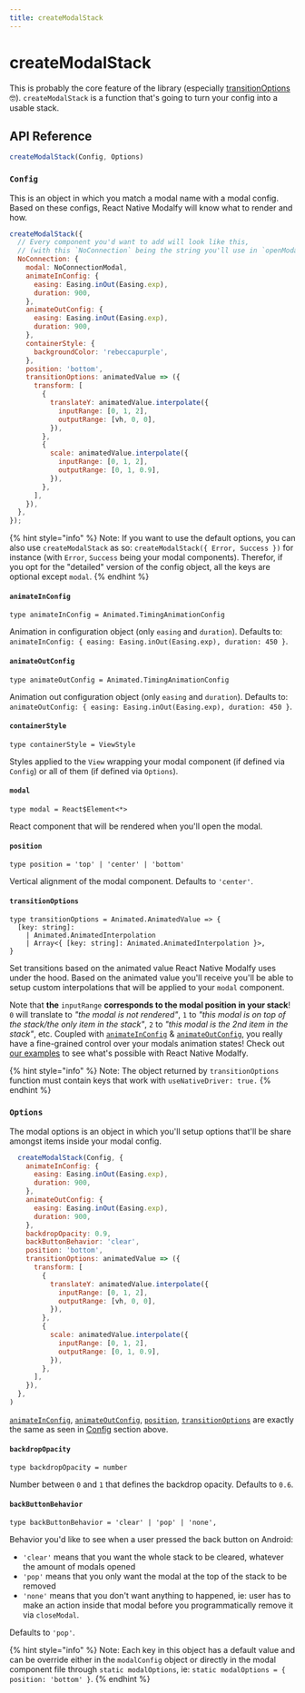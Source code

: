 ```yaml
---
title: createModalStack
---
```


# createModalStack

This is probably the core feature of the library \(especially [transitionOptions](create-modal-stack.md#transitionoptions) 🤓\). `createModalStack` is a function that's going to turn your config into a usable stack.

## API Reference

```javascript
createModalStack(Config, Options)
```

### `Config`

This is an object in which you match a modal name with a modal config. Based on these configs, React Native Modalfy will know what to render and how.

```javascript
createModalStack({
  // Every component you'd want to add will look like this,
  // (with this `NoConnection` being the string you'll use in `openModal`)
  NoConnection: {
    modal: NoConnectionModal,
    animateInConfig: {
      easing: Easing.inOut(Easing.exp),
      duration: 900,
    },
    animateOutConfig: {
      easing: Easing.inOut(Easing.exp),
      duration: 900,
    },
    containerStyle: {
      backgroundColor: 'rebeccapurple',
    },
    position: 'bottom',
    transitionOptions: animatedValue => ({
      transform: [
        {
          translateY: animatedValue.interpolate({
            inputRange: [0, 1, 2],
            outputRange: [vh, 0, 0],
          }),
        },
        {
          scale: animatedValue.interpolate({
            inputRange: [0, 1, 2],
            outputRange: [0, 1, 0.9],
          }),
        },
      ],
    }),
  },
});
```

{% hint style="info" %}
Note: If you want to use the default options, you can also use `createModalStack` as so: `createModalStack({ Error, Success })` for instance \(with `Error`, `Success` being your modal components\). Therefor, if you opt for the "detailed" version of the config object, all the keys are optional except `modal`.
{% endhint %}

#### `animateInConfig`

```text
type animateInConfig = Animated.TimingAnimationConfig
```

Animation in configuration object \(only `easing` and `duration`\). Defaults to: `animateInConfig: { easing: Easing.inOut(Easing.exp), duration: 450 }`.

#### `animateOutConfig`

```text
type animateOutConfig = Animated.TimingAnimationConfig
```

Animation out configuration object \(only `easing` and `duration`\). Defaults to: `animateOutConfig: { easing: Easing.inOut(Easing.exp), duration: 450 }`.

#### `containerStyle`

```text
type containerStyle = ViewStyle
```

Styles applied to the `View` wrapping your modal component \(if defined via `Config`\) or all of them \(if defined via `Options`\).

#### `modal`

```text
type modal = React$Element<*>
```

React component that will be rendered when you'll open the modal.

#### `position`

```text
type position = 'top' | 'center' | 'bottom'
```

Vertical alignment of the modal component. Defaults to `'center'`.

#### `transitionOptions`

```text
type transitionOptions = Animated.AnimatedValue => {
  [key: string]:
    | Animated.AnimatedInterpolation
    | Array<{ [key: string]: Animated.AnimatedInterpolation }>,
}
```

Set transitions based on the animated value React Native Modalfy uses under the hood. Based on the animated value you'll receive you'll be able to setup custom interpolations that will be applied to your `modal` component.

Note that **the** `inputRange` **corresponds to the modal position in your stack**! `0` will translate to _"the modal is not rendered"_, `1` to _"this modal is on top of the stack/the only item in the stack"_, `2` to _"this modal is the 2nd item in the stack"_, etc. Coupled with [`animateInConfig`](create-modal-stack.md#animateinconfig) & [`animateOutConfig`](create-modal-stack.md#animateoutconfig), you really have a fine-grained control over your modals animation states! Check out [our examples](https://github.com/colorfy-software/react-native-modalfy/tree/master/examples) to see what's possible with React Native Modalfy.

{% hint style="info" %}
Note: The object returned by `transitionOptions` function must contain keys that work with `useNativeDriver: true.`
{% endhint %}

### `Options`

The modal options is an object in which you'll setup options that'll be share amongst items inside your modal config.

```javascript
  createModalStack(Config, {
    animateInConfig: {
      easing: Easing.inOut(Easing.exp),
      duration: 900,
    },
    animateOutConfig: {
      easing: Easing.inOut(Easing.exp),
      duration: 900,
    },
    backdropOpacity: 0.9,
    backButtonBehavior: 'clear',
    position: 'bottom',
    transitionOptions: animatedValue => ({
      transform: [
        {
          translateY: animatedValue.interpolate({
            inputRange: [0, 1, 2],
            outputRange: [vh, 0, 0],
          }),
        },
        {
          scale: animatedValue.interpolate({
            inputRange: [0, 1, 2],
            outputRange: [0, 1, 0.9],
          }),
        },
      ],
    }),
  },
)
```

[`animateInConfig`](create-modal-stack.md#animateinconfig), [`animateOutConfig`](create-modal-stack.md#animateoutconfig), [`position`](create-modal-stack.md#position), [`transitionOptions`](create-modal-stack.md#transitionoptions) are exactly the same as seen in [Config](create-modal-stack.md#config) section above.

#### `backdropOpacity`

```text
type backdropOpacity = number
```

Number between `0` and `1` that defines the backdrop opacity. Defaults to `0.6`.

#### `backButtonBehavior`

```text
type backButtonBehavior = 'clear' | 'pop' | 'none',
```

Behavior you'd like to see when a user pressed the back button on Android:

* `'clear'` means that you want the whole stack to be cleared, whatever the amount of modals opened
* `'pop'` means that you only want the modal at the top of the stack to be removed
* `'none'` means that you don't want anything to happened, ie: user has to make an action inside that modal before you programmatically remove it via `closeModal`.

Defaults to `'pop'`.

{% hint style="info" %}
Note: Each key in this object has a default value and can be override either in the `modalConfig` object or directly in the modal component file through `static modalOptions`, ie: `static modalOptions = { position: 'bottom' }`.
{% endhint %}

